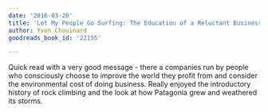 ```yaml
---
date: '2016-03-20'
title: 'Let My People Go Surfing: The Education of a Reluctant Businessman'
author: Yvon Chouinard
goodreads_book_id: '22155'

---
```

Quick read with a very good message - there a companies run by people who consciously choose to improve the world they profit from and consider the environmental cost of doing business. Really enjoyed the introductory history of rock climbing and the look at how Patagonia grew and weathered its storms.

